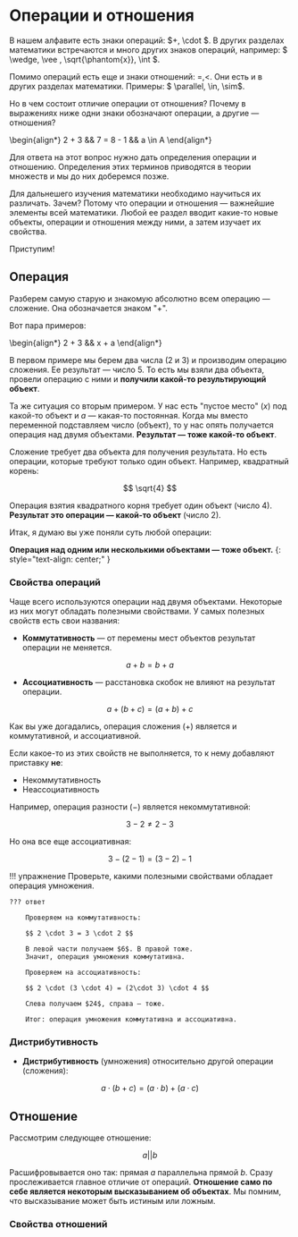 # Операции и отношения

В нашем алфавите есть знаки операций: $+, \cdot $. В других разделах математики встречаются и много других знаков операций, например:
$ \wedge, \vee , \sqrt{\phantom{x}}, \int $.

Помимо операций есть еще и знаки отношений: $=, <$. Они есть и в других разделах математики. Примеры: $ \parallel, \in, \sim$.

Но в чем состоит отличие операции от отношения? Почему в выражениях ниже одни знаки обозначают операции, а другие — отношения?

\begin{align\*}
    2 + 3 && 7 = 8 - 1 && a \in A
\end{align\*}


Для ответа на этот вопрос нужно дать определения операции и отношению. Определения этих терминов приводятся в теории множеств и мы до них
доберемся позже.

Для дальнешего изучения математики необходимо научиться их различать. Зачем? Потому что операции и отношения — важнейшие
элементы всей математики. Любой ее раздел вводит какие-то новые объекты, операции и отношения между ними, а затем изучает
их свойства.
 
Приступим!

## Операция

Разберем самую старую и знакомую абсолютно всем операцию — сложение. Она обозначается знаком "$+$".

Вот пара примеров:

\begin{align\*}
    2 + 3 && x + a
\end{align\*}

В первом примере мы берем два числа ($2$ и $3$) и производим операцию сложения. Ее результат — число $5$.
То есть мы взяли два объекта, провели операцию с ними и **получили какой-то результирующий объект**.

Та же ситуация со вторым
примером. У нас есть "пустое место" ($x$) под какой-то объект и $a$ — какая-то постоянная. Когда мы вместо переменной подставляем
число (объект), то у нас опять получается операция над двумя объектами. **Результат — тоже какой-то объект**.

Сложение требует два объекта для получения результата. Но есть операции, которые требуют только один объект. Например, квадратный корень:

$$ \sqrt{4} $$

Операция взятия квадратного корня требует один объект (число $4$). **Результат это операции — какой-то объект** (число $2$).

Итак, я думаю вы уже поняли суть любой операции:

**Операция над одним или несколькими объектами — тоже объект.**
{: style="text-align: center;" }

### Свойства операций

Чаще всего используются операции над двумя объектами.
Некоторые из них могут обладать полезными свойствами. У самых полезных свойств есть свои названия:

* **Коммутативность** — от перемены мест объектов результат операции не меняется.

$$ a + b = b + a $$

* **Ассоциативность** — расстановка скобок не влияют на результат операции.

$$ a + (b + c) = (a + b) + c $$

Как вы уже догадались, операция сложения ($+$) является и коммутативной, и ассоциативной.

Если какое-то из этих свойств не выполняется, то к нему добавляют приставку **не**:

* Некоммутативность
* Неассоциативность

Например, операция разности ($-$) является некоммутативной:

$$ 3 - 2 \neq 2 - 3 $$

Но она все еще ассоциативная:

$$ 3 - ( 2 - 1) = (3 - 2) - 1 $$

!!! упражнение
    Проверьте, какими полезными свойствами обладает операция умножения.
    
    ??? ответ
        
        Проверяем на коммутативность:
        
        $$ 2 \cdot 3 = 3 \cdot 2 $$
        
        В левой части получаем $6$. В правой тоже.
        Значит, операция умножения коммутативна.
        
        Проверяем на ассоциативность:
        
        $$ 2 \cdot (3 \cdot 4) = (2\cdot 3) \cdot 4 $$
        
        Слева получаем $24$, справа — тоже.
        
        Итог: операция умножения коммутативна и ассоциативна.

### Дистрибутивность

* **Дистрибутивность** (умножения) относительно другой операции (сложения):

$$ a \cdot (b + c) = (a\cdot b) + (a\cdot c) $$

## Отношение

Рассмотрим следующее отношение:

$$ a || b $$

Расшифровывается оно так: прямая $a$ параллельна прямой $b$. Сразу прослеживается главное отличие от операций.
**Отношение само по себе является некоторым высказыванием об объектах**. Мы помним, что высказывание может быть истиным или ложным.



### Свойства отношений